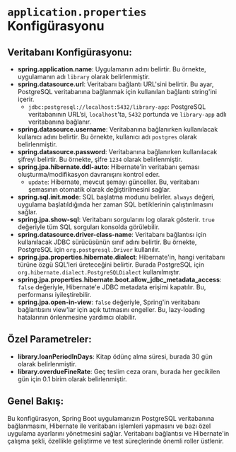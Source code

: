 # `application.properties` Konfigürasyonu

## Veritabanı Konfigürasyonu:
- **spring.application.name**: Uygulamanın adını belirtir. Bu örnekte, uygulamanın adı `library` olarak belirlenmiştir.
- **spring.datasource.url**: Veritabanı bağlantı URL'sini belirtir. Bu ayar, PostgreSQL veritabanına bağlanmak için kullanılan bağlantı string'ini içerir.
    - `jdbc:postgresql://localhost:5432/library-app`: PostgreSQL veritabanının URL’si, `localhost`'ta, `5432` portunda ve `library-app` adlı veritabanına bağlanır.
- **spring.datasource.username**: Veritabanına bağlanırken kullanılacak kullanıcı adını belirtir. Bu örnekte, kullanıcı adı `postgres` olarak belirlenmiştir.
- **spring.datasource.password**: Veritabanına bağlanırken kullanılacak şifreyi belirtir. Bu örnekte, şifre `1234` olarak belirlenmiştir.
- **spring.jpa.hibernate.ddl-auto**: Hibernate'in veritabanı şeması oluşturma/modifikasyon davranışını kontrol eder.
    - `update`: Hibernate, mevcut şemayı günceller. Bu, veritabanı şemasının otomatik olarak değiştirilmesini sağlar.
- **spring.sql.init.mode**: SQL başlatma modunu belirler. `always` değeri, uygulama başlatıldığında her zaman SQL betiklerinin çalıştırılmasını sağlar.
- **spring.jpa.show-sql**: Veritabanı sorgularını log olarak gösterir. `true` değeriyle tüm SQL sorguları konsolda görülebilir.
- **spring.datasource.driver-class-name**: Veritabanı bağlantısı için kullanılacak JDBC sürücüsünün sınıf adını belirtir. Bu örnekte, PostgreSQL için `org.postgresql.Driver` kullanılır.
- **spring.jpa.properties.hibernate.dialect**: Hibernate'in, hangi veritabanı türüne özgü SQL'leri üreteceğini belirtir. Burada PostgreSQL için `org.hibernate.dialect.PostgreSQLDialect` kullanılmıştır.
- **spring.jpa.properties.hibernate.boot.allow_jdbc_metadata_access**: `false` değeriyle, Hibernate'e JDBC metadata erişimi kapatılır. Bu, performansı iyileştirebilir.
- **spring.jpa.open-in-view**: `false` değeriyle, Spring'in veritabanı bağlantısını view'lar için açık tutmasını engeller. Bu, lazy-loading hatalarının önlenmesine yardımcı olabilir.

## Özel Parametreler:
- **library.loanPeriodInDays**: Kitap ödünç alma süresi, burada 30 gün olarak belirlenmiştir.
- **library.overdueFineRate**: Geç teslim ceza oranı, burada her gecikilen gün için 0.1 birim olarak belirlenmiştir.

## Genel Bakış:
Bu konfigürasyon, Spring Boot uygulamanızın PostgreSQL veritabanına bağlanmasını, Hibernate ile veritabanı işlemleri yapmasını ve bazı özel uygulama ayarlarını yönetmesini sağlar. Veritabanı bağlantısı ve Hibernate'in çalışma şekli, özellikle geliştirme ve test süreçlerinde önemli roller üstlenir.